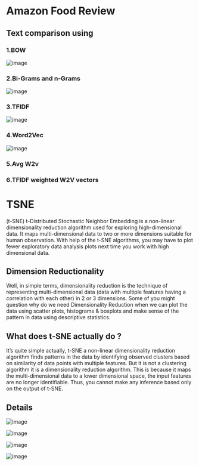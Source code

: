 # Amazon Food Review


## Text comparison using 

### 1.BOW 

![image](https://user-images.githubusercontent.com/29300053/53877782-18c9d880-4030-11e9-82c7-d2a49f48314a.png)

### 2.Bi-Grams and n-Grams  

![image](https://user-images.githubusercontent.com/29300053/53877850-49117700-4030-11e9-9d2c-93d98e757f88.png)

### 3.TFIDF 

![image](https://user-images.githubusercontent.com/29300053/53877897-63e3eb80-4030-11e9-9c25-922d9811319b.png)

### 4.Word2Vec

![image](https://user-images.githubusercontent.com/29300053/53877990-ad343b00-4030-11e9-8a6f-a0ce4dbdf972.png)

### 5.Avg W2v 
### 6.TFIDF weighted W2V vectors 


# TSNE

(t-SNE) t-Distributed Stochastic Neighbor Embedding is a non-linear dimensionality reduction
algorithm used for exploring high-dimensional data. It maps multi-dimensional data to two 
or more dimensions suitable for human observation. With help of the t-SNE algorithms, you may have 
to plot fewer exploratory data analysis plots next time you work with high dimensional data. 

## Dimension Reductionality

Well, in simple terms, dimensionality reduction is the technique of representing multi-dimensional
data (data with multiple features having a correlation with each other) in 2 or 3 dimensions.
Some of you might question why do we need Dimensionality Reduction when we can plot the data using
scatter plots, histograms & boxplots and make sense of the pattern in data using descriptive statistics. 

## What does t-SNE actually do ?

It’s quite simple actually, t-SNE a non-linear dimensionality reduction algorithm finds
patterns in the data by identifying observed clusters based on similarity of data points 
with multiple features. But it is not a clustering algorithm it is a dimensionality 
reduction algorithm. This is because it maps the multi-dimensional data to a lower 
dimensional space, the input features are no longer identifiable.
 Thus, you cannot make any inference based only on the output of t-SNE.
 
 ## Details
 
![image](https://user-images.githubusercontent.com/29300053/54050390-ecc76800-4193-11e9-85f3-b2e6b1fb7020.png)


![image](https://user-images.githubusercontent.com/29300053/54050432-0799dc80-4194-11e9-9c87-1b18edfa38d4.png)


![image](https://user-images.githubusercontent.com/29300053/54050455-16808f00-4194-11e9-91b3-2a78d2c00c37.png)


![image](https://user-images.githubusercontent.com/29300053/54050472-213b2400-4194-11e9-8eba-9379b87f1c45.png)

 


